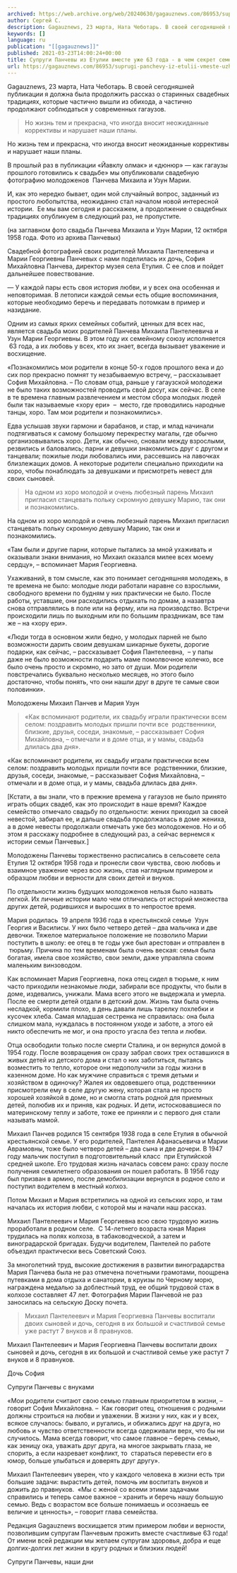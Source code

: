 ```yaml
---
archived: https://web.archive.org/web/20240630/gagauznews.com/86953/suprugi-panchevy-iz-etulii-vmeste-uzhe-63-goda-v-chem-sekret-semejnogo-dolgoletiya.html
author: Сергей С.
description: Gagauznews, 23 марта, Ната Чеботарь. В своей сегодняшней публикации я должна была продолжить рассказ о старинных свадебных традициях, которые частично вышли из обихода, а частично продолжают соблюдаться у современных гагаузов. Но жизнь тем и прекрасна, что иногда вносит неожиданные коррективы и нарушает наши планы. В прошлый раз в публикации «Йавклу олмак» и «дюнюр» — как гагаузы прошлого готовились к свадьбе» мы опубликовали свадебную фотографию молодоженов  Панчева Михаила и Узун Марии. И, как это нередко бывает, один мой случайный вопрос, заданный из простого любопытства, неожиданно стал началом новой интересной истории.  Ее мы вам сегодня и расскажем, а продолжение о свадебных традициях […]
keywords: []
language: ru
publication: "[[gagauznews]]"
published: 2021-03-23T14:00:24+00:00
title: Супруги Панчевы из Етулии вместе уже 63 года - в чем секрет семейного долголетия
url: https://gagauznews.com/86953/suprugi-panchevy-iz-etulii-vmeste-uzhe-63-goda-v-chem-sekret-semejnogo-dolgoletiya.html
---
```


Gagauznews, 23 марта, Ната Чеботарь. В своей сегодняшней публикации я должна была продолжить рассказ о старинных свадебных традициях, которые частично вышли из обихода, а частично продолжают соблюдаться у современных гагаузов.

> Но жизнь тем и прекрасна, что иногда вносит неожиданные коррективы и нарушает наши планы.

Но жизнь тем и прекрасна, что иногда вносит неожиданные коррективы и нарушает наши планы.

В прошлый раз в публикации «Йавклу олмак» и «дюнюр» — как гагаузы прошлого готовились к свадьбе» мы опубликовали свадебную фотографию молодоженов  Панчева Михаила и Узун Марии.

И, как это нередко бывает, один мой случайный вопрос, заданный из простого любопытства, неожиданно стал началом новой интересной истории.  Ее мы вам сегодня и расскажем, а продолжение о свадебных традициях опубликуем в следующий раз, не пропустите.

(на заглавном фото свадьба Панчева Михаила и Узун Марии, 12 октября 1958 года. Фото из архива Панчевых)

Свадебной фотографией своих родителей Михаила Пантелеевича и Марии Георгиевны Панчевых с нами поделилась их дочь, София Михайловна Панчева, директор музея села Етулия. С ее слов и пойдет дальнейшее повествование.

— У каждой пары есть своя история любви, и у всех она особенная и неповторимая. В летописи каждой семьи есть общие воспоминания, которые необходимо беречь и передавать потомкам в пример и назидание.

Одним из самых ярких семейных событий, ценных для всех нас, является свадьба моих родителей Панчева Михаила Пантелеевича и Узун Марии Георгиевны. В этом году их семейному союзу исполняется  63 года, а их любовь у всех, кто их знает, всегда вызывает уважение и восхищение.

«Познакомились мои родители в конце 50-х годов прошлого века и до сих пор прекрасно помнят ту незабываемую встречу, – рассказывает София Михайловна. – По словам отца, раньше у гагаузской молодежи не было таких возможностей проводить свой досуг, как сейчас. В селе в те времена главным развлечением и местом сбора молодых людей были так называемые «хору ери»  –  место, где проводились народные танцы, хоро. Там мои родители и познакомились».

Едва услышав звуки гармони и барабанов, и стар, и млад начинали подтягиваться к самому большому перекрестку магалы, где обычно организовывались хоро. Дети, как обычно, сновали между взрослыми, резвились и баловались; парни и девушки знакомились друг с другом и танцевали; пожилые люди любовались ими, рассевшись на лавочках близлежащих домов. А некоторые родители специально приходили на хоро, чтобы понаблюдать за девушками и присмотреть невест для своих сыновей.

> На одном из хоро молодой и очень любезный парень Михаил пригласил станцевать польку скромную девушку Марию, так они и познакомились.

На одном из хоро молодой и очень любезный парень Михаил пригласил станцевать польку скромную девушку Марию, так они и познакомились.

«Там были и другие парни, которые пытались за мной ухаживать и оказывали знаки внимания, но Михаил оказался милее всех моему сердцу», – вспоминает Мария Георгиевна.

Ухаживаний, в том смысле, как это понимает сегодняшняя молодежь, в те времена не было: молодые люди работали наравне со взрослыми, свободного времени по будням у них практически не было. После работы, уставшие, они расходились отдыхать по домам, а назавтра снова отправлялись в поле или на ферму, или на производство. Встречи происходили лишь по выходным или по большим праздникам, все там же – на «хору ери».

«Люди тогда в основном жили бедно, у молодых парней не было возможности дарить своим девушкам шикарные букеты, дорогие подарки, как сейчас, – рассказывает София Пантелеевна,  – у папы даже не было возможности подарить маме помолвочное колечко, все было очень просто и скромно, но зато от души. Мои родители повстречались буквально несколько месяцев, но этого было достаточно, чтобы понять, что они нашли друг в друге те самые свои половинки».

Молодожены Михаил Панчев и Мария Узун

> «Как вспоминают родители, их свадьбу играли практически всем селом: поздравить молодых пришли почти все  родственники, близкие, друзья, соседи, знакомые, – рассказывает София Михайловна, – отмечали и в доме отца, и у мамы, свадьба длилась два дня».

«Как вспоминают родители, их свадьбу играли практически всем селом: поздравить молодых пришли почти все  родственники, близкие, друзья, соседи, знакомые, – рассказывает София Михайловна, – отмечали и в доме отца, и у мамы, свадьба длилась два дня».

[Кстати, а вы знали, что в прежние времена у гагаузов не было принято играть общих свадеб, как это происходит в наше время? Каждое семейство отмечало свадьбу по отдельности: жених приходил за своей невестой, забирал ее, и дальше свадьба продолжалась в доме жениха, а в доме невесты продолжали отмечать уже без молодоженов. Но и об этом я расскажу подробнее в следующий раз, а сейчас вернемся к истории семьи Панчевых.]

Молодожены Панчевы торжественно расписались в сельсовете села Етулия 12 октября 1958 года и пронесли свои чувства, свою любовь и взаимное уважение через всю жизнь, став наглядным примером и образцом любви и верности для своих детей и внуков.

По отдельности жизнь будущих молодоженов нельзя было назвать легкой. Их личные истории мало чем отличались от историй множества других детей, родившихся и выросших в то непростое время.

Мария родилась  19 апреля 1936 года в крестьянской семье  Узун Георгия и Василисы. У них было четверо детей – два мальчика и две девочки. Тяжелое материальное положение не позволило Марии поступить в школу: ее отец в те годы уже был арестован и отправлен в  тюрьму. Причина по тем временам была очень веская: семья была богатая, имела свое хозяйство, свои земли, даже управляла своим маленьким винзоводом.

Как вспоминает Мария Георгиевна, пока отец сидел в тюрьме, к ним часто приходили незнакомые люди, забирали все продукты, что были в доме, издевались, унижали. Мама всего этого не выдержала и умерла. После ее смерти детей отдали в детский дом. Жизнь там была очень несладкой, кормили плохо, в день давали лишь тарелку похлебки и кусочек хлеба. Самая младшая сестренка не справилась: она была слишком мала, нуждалась в постоянном уходе и заботе, а этого ей никто обеспечить не мог, и она просто угасла без тепла и любви.

Отца освободили только после смерти Сталина, и он вернулся домой в 1954 году. После возвращения он сразу забрал своих трех оставшихся в живых детей из детского дома и стал о них заботиться, пытаясь возместить то тепло, которое они недополучили за годы жизни в казенном доме. Но как мужчине справиться с тремя детьми и хозяйством в одиночку? Жалея их овдовевшего отца, родственники присмотрели ему в селе другую жену, которая стала не просто хорошей хозяйкой в доме, но и смогла стать родной для приемных детей, полюбив их и приняв, как родных. И дети, истосковавшиеся по материнскому теплу и заботе, тоже ее приняли и с первого дня стали называть мамой.

Михаил Панчев родился 15 сентября 1938 года в селе Етулия в обычной крестьянской семье. У его родителей, Пантелея Афанасьевича и Марии Аврамовны, тоже было четверо детей – два сына и две дочери. В 1947 году мальчик поступил в подготовительный класс  при Етулийской средней школе. Его трудовая жизнь началась совсем рано: сразу после получения семилетнего образования он пошел работать. В 1956 году был призван в армию, после демобилизации вернулся в родное село и поступил водителем в местный колхоз.

Потом Михаил и Мария встретились на одной из сельских хоро, и там началась их история любви, с которой мы и начали наш рассказ.

Михаил Пантелеевич и Мария Георгиевна всю свою трудовую жизнь проработали в родном селе.  С 14-летнего возраста юная Мария трудилась на полях колхоза, в табаководческой, а затем и виноградарской бригадах. Будучи водителем, Пантелей по работе объездил практически весь Советский Союз.

За многолетний труд, высокие достижения в развитии виноградарства Мария Панчева была не раз отмечена почетными грамотами, поощрена путевками в дома отдыха и санатории, в круизы по Черному морю, награждена медалью за доблестный труд, ее общий трудовой стаж в колхозе составляет 47 лет. Фотография Марии Панчевой не раз заносилась на сельскую Доску почета.

> Михаил Пантелеевич и Мария Георгиевна Панчевы воспитали двоих сыновей и дочь, сегодня в их большой и счастливой семье уже растут 7 внуков и 8 правнуков.

Михаил Пантелеевич и Мария Георгиевна Панчевы воспитали двоих сыновей и дочь, сегодня в их большой и счастливой семье уже растут 7 внуков и 8 правнуков.

Дочь София

Супруги Панчевы с внуками

«Мои родители считают свою семью главным приоритетом в жизни, – говорит София Михайловна. –  Как говорит отец, отношения с родными должны строиться на любви и уважении. В жизни у них, как и у всех, всякое случалось: бывало, и ругались, и обижались друг на друга, но любовь и чувство ответственности всегда одерживали верх, что бы ни случилось. Мама всегда говорит, что самое главное – беречь семью, как зеницу ока, уважать друг друга, на многое закрывать глаза, не спорить, а если назревает конфликт, то  стараться перевести его в юмор, больше улыбаться и доверять друг другу».

Михаил Пантелеевич уверен, что у каждого человека в жизни есть три большие задачи: вырастить детей, помочь им воспитать внуков и дожить до правнуков.  «Мы с женой со всеми этими задачами справились и теперь самое важное – хранить и беречь нашу большую семью. Ведь с возрастом все больше понимаешь и осознаешь ее величие и ценность», – говорит глава семейства.

Редакция Gagauznews восхищается этим примером любви и верности, позволившим супругам Панчевым прожить вместе счастливые 63 года! От имени всей редакции мы желаем супругам здоровья, добра и еще долгих-долгих лет жизни в кругу родных и близких людей!

Супруги Панчевы, наши дни